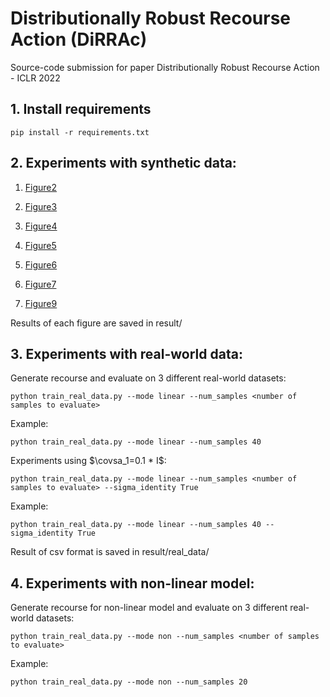 # Distributionally Robust Recourse Action (DiRRAc)

Source-code submission for paper Distributionally Robust Recourse Action - ICLR 2022

## 1. Install requirements
```
pip install -r requirements.txt
```

## 2. Experiments with synthetic data:

1. [Figure2](figure2.ipynb)

2. [Figure3](figure3.ipynb)

3. [Figure4](figure4.ipynb)

4. [Figure5](figure5.ipynb)

5. [Figure6](figure6.ipynb)

6. [Figure7](figure7.ipynb)

7. [Figure9](figure9.ipynb)

Results of each figure are saved in result/

## 3. Experiments with real-world data:

Generate recourse and evaluate on 3 different real-world datasets:

```
python train_real_data.py --mode linear --num_samples <number of samples to evaluate>
```

Example:
```
python train_real_data.py --mode linear --num_samples 40
```

Experiments using $\covsa_1=0.1 * I$:

```
python train_real_data.py --mode linear --num_samples <number of samples to evaluate> --sigma_identity True
```

Example:
```
python train_real_data.py --mode linear --num_samples 40 --sigma_identity True
```

Result of csv format is saved in result/real_data/

## 4. Experiments with non-linear model:

Generate recourse for non-linear model and evaluate on 3 different real-world datasets:

```
python train_real_data.py --mode non --num_samples <number of samples to evaluate>
```

Example:
```
python train_real_data.py --mode non --num_samples 20
```
